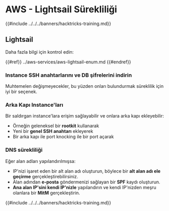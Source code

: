 # AWS - Lightsail Sürekliliği

{{#include ../../../banners/hacktricks-training.md}}

## Lightsail

Daha fazla bilgi için kontrol edin:

{{#ref}}
../aws-services/aws-lightsail-enum.md
{{#endref}}

### Instance SSH anahtarlarını ve DB şifrelerini indirin

Muhtemelen değişmeyecekler, bu yüzden onları bulundurmak süreklilik için iyi bir seçenek.

### Arka Kapı Instance'ları

Bir saldırgan instance'lara erişim sağlayabilir ve onlara arka kapı ekleyebilir:

- Örneğin geleneksel bir **rootkit** kullanarak
- Yeni bir **genel SSH anahtarı** ekleyerek
- Bir arka kapı ile port knocking ile bir port açarak

### DNS sürekliliği

Eğer alan adları yapılandırılmışsa:

- IP'nizi işaret eden bir alt alan adı oluşturun, böylece bir **alt alan adı ele geçirme** gerçekleştirebilirsiniz.
- Alan adından **e-posta** göndermenizi sağlayan bir **SPF** kaydı oluşturun.
- **Ana alan IP'sini kendi IP'nizle** yapılandırın ve kendi IP'nizden meşru olanlara bir **MitM** gerçekleştirin.

{{#include ../../../banners/hacktricks-training.md}}

